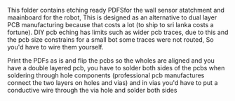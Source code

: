 This folder contains etching ready  PDFSfor the wall sensor atatchment and maainboard for the robot, This is designed as an alternative to dual layer PCB manufacturing because that costs a lot (to ship to sri lanka costs a fortune). DIY pcb eching has limits such as wider pcb traces, due to this and the pcb size constrains for a small bot some traces were not routed, So you'd have to wire them yourself.

Print the PDFs as is and flip the pcbs so the wholes are aligned and you have a double layered pcb, you have to solder both sides of the pcbs when soldering through hole components (professional pcb  manufactures connect the two layers on holes and vias) and in vias you'd have to put a conductive wire through the via hole and solder both sides 